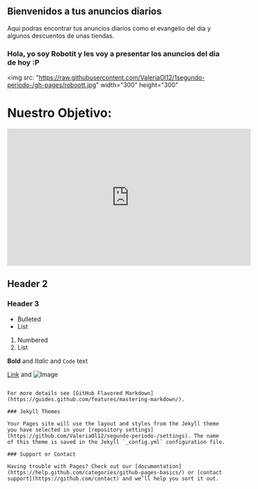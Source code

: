 ## Bienvenidos a tus anuncios diarios

Aqui podras encontrar tus anuncios diarios como el evangelio del dia y algunos descuentos de unas tiendas.
### Hola, yo soy Robotit y les voy a presentar los anuncios del dia de hoy :P
<img src: "https://raw.githubusercontent.com/ValeriaOl12/1segundo-periodo-/gh-pages/roboott.jpg" width="300" height="300"

# Nuestro Objetivo:

<iframe width="560" height="315" src="https://www.youtube.com/embed/FLo8Fsl-kPQ" frameborder="0" allow="accelerometer; autoplay; encrypted-media; gyroscope; picture-in-picture" allowfullscreen></iframe>

## Header 2
### Header 3

- Bulleted
- List

1. Numbered
2. List

**Bold** and _Italic_ and `Code` text

[Link](url) and ![Image](src)
```

For more details see [GitHub Flavored Markdown](https://guides.github.com/features/mastering-markdown/).

### Jekyll Themes

Your Pages site will use the layout and styles from the Jekyll theme you have selected in your [repository settings](https://github.com/ValeriaOl12/segundo-periodo-/settings). The name of this theme is saved in the Jekyll `_config.yml` configuration file.

### Support or Contact

Having trouble with Pages? Check out our [documentation](https://help.github.com/categories/github-pages-basics/) or [contact support](https://github.com/contact) and we’ll help you sort it out.
